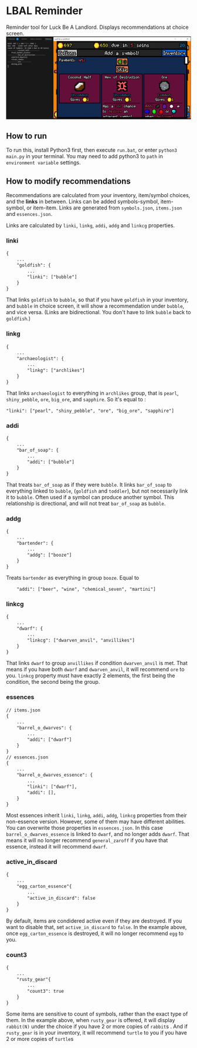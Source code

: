 # LBAL Reminder
Reminder tool for Luck Be A Landlord. Displays recommendations at choice screen.
![demo](test.png)


## How to run
To run this, install Python3 first, then execute `run.bat`, or enter `python3 main.py` in your terminal. You may need to add python3 to `path` in `environment variable` settings.

## How to modify recommendations
Recommendations are calculated from your inventory, item/symbol choices, and the **links** in between. Links can be added symbols-symbol, item-symbol, or item-item. Links are generated from `symbols.json`, `items.json` and `essences.json`. 

Links are calculated by `linki`, `linkg`, `addi`, `addg` and `linkcg` properties.

### linki
```
{
    ...
    "goldfish": {
        ...
        "linki": ["bubble"]
    }
}
```
That links `goldfish` to `bubble`, so that if you have `goldfish` in your inventory, and `bubble` in choice screen, it will show a recommendation under `bubble`, and vice versa. (Links are bidirectional. You don't have to link `bubble` back to `goldfish`.)

### linkg
```
{
    ...
    "archaeologist": {
        ...
        "linkg": ["archlikes"]
    }
}
```
That links `archaeologist` to everything in `archlikes` group, that is `pearl`, `shiny_pebble`, `ore`, `big_ore`, and `sapphire`. So it's equal to :

```
"linki": ["pearl", "shiny_pebble", "ore", "big_ore", "sapphire"]
```

### addi
```
{
    ...
    "bar_of_soap": {
        ...
        "addi": ["bubble"]
    }
}
```
That treats `bar_of_soap` as if they were `bubble`. It links `bar_of_soap` to everything linked to `bubble`, (`goldfish` and `toddler`), but not necessarily link it to `bubble`. Often used if a symbol can produce another symbol. This relationship is directional, and will not treat `bar_of_soap` as `bubble`.

### addg
```
{
    ...
    "bartender": {
        ...
        "addg": ["booze"]
    }
}
```
Treats `bartender` as everything in group `booze`. Equal to 
```
    "addi": ["beer", "wine", "chemical_seven", "martini"]
```

### linkcg
```
{
    ...
    "dwarf": {
        ...
        "linkcg": ["dwarven_anvil", "anvillikes"]
    }
}
```
That links `dwarf` to group `anvillikes` if condition `dwarven_anvil` is met. That means if you have both `dwarf` and `dwarven_anvil`, it will recommend `ore` to you. `linkcg` property must have exactly 2 elements, the first being the condition, the second being the group.

### essences
```
// items.json
{
    ...
    "barrel_o_dwarves": {
        ...
        "addi": ["dwarf"]
    }
}
// essences.json
{
    ...
    "barrel_o_dwarves_essence": {
        ...
        "linki": ["dwarf"],
        "addi": [],
    }
}
```

Most essences inherit `linki`, `linkg`, `addi`, `addg`, `linkcg` properties from their non-essence version. However, some of them may have different abilities. You can overwrite those properties in `essences.json`. In this case `barrel_o_dwarves_essence` is linked to `dwarf`, and no longer adds `dwarf`. That means it will no longer recommend `general_zaroff` if you have that essence, instead it will recommend `dwarf`.

### active_in_discard
```
{
    ...
    "egg_carton_essence"{
        ...
        "active_in_discard": false
    }
}
```

By default, items are condidered active even if they are destroyed. If you want to disable that, set `active_in_discard` to `false`. In the example above,  once `egg_carton_essence` is destroyed, it will no longer recommend `egg` to you.

### count3
```
{
    ...
    "rusty_gear"{
        ...
        "count3": true
    }
}
```
Some items are sensitive to count of symbols, rather than the exact type of them. In the example above, when `rusty_gear` is offered, it will display `rabbit(N)` under the choice if you have 2 or more copies of `rabbit`s . And if `rusty_gear` is in your inventory, it will recommend `turtle` to you if you have 2 or more copies of `turtle`s